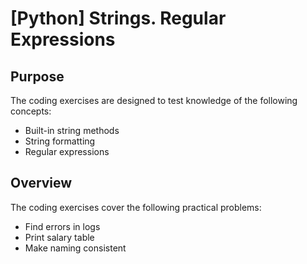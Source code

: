 # [Python] Strings. Regular Expressions

## Purpose

The coding exercises are designed to test knowledge of the following concepts:

- Built-in string methods
- String formatting
- Regular expressions

## Overview

The coding exercises cover the following practical problems:

- Find errors in logs
- Print salary table
- Make naming consistent
